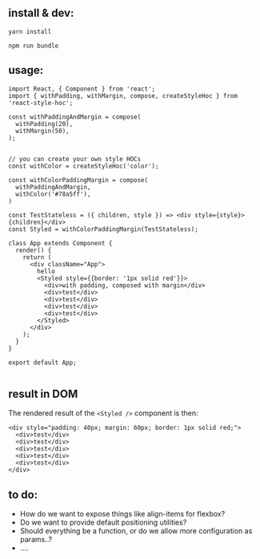 ## install & dev:

`yarn install`

`npm run bundle`

## usage:

```
import React, { Component } from 'react';
import { withPadding, withMargin, compose, createStyleHoc } from 'react-style-hoc';

const withPaddingAndMargin = compose(
  withPadding(20),
  withMargin(50),
);


// you can create your own style HOCs
const withColor = createStyleHoc('color');

const withColorPaddingMargin = compose(
  withPaddingAndMargin,
  withColor('#78a5ff'),
)

const TestStateless = ({ children, style }) => <div style={style}>{children}</div>
const Styled = withColorPaddingMargin(TestStateless);

class App extends Component {
  render() {
    return (
      <div className="App">
        hello
        <Styled style={{border: '1px solid red'}}>
          <div>with padding, composed with margin</div>
          <div>test</div>
          <div>test</div>
          <div>test</div>
          <div>test</div>
        </Styled>
      </div>
    );
  }
}

export default App;


```

## result in DOM

The rendered result of the `<Styled />` component is then:

```
<div style="padding: 40px; margin: 60px; border: 1px solid red;">
  <div>test</div>
  <div>test</div>
  <div>test</div>
  <div>test</div>
  <div>test</div>
</div>
```




## to do:
- How do we want to expose things like align-items for flexbox?
- Do we want to provide default positioning utilities?
- Should everything be a function, or do we allow more configuration as params..?
- ....


